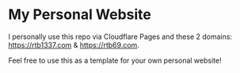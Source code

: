 # My Personal Website

I personally use this repo via Cloudflare Pages and these 2 domains: https://rtb1337.com & https://rtb69.com.

Feel free to use this as a template for your own personal website!
